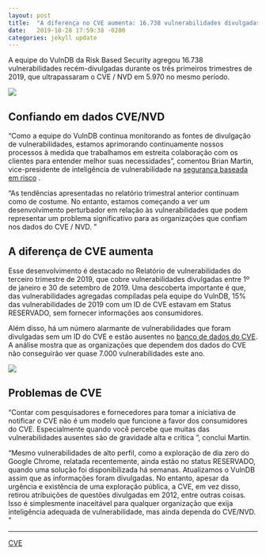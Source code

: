 ```yaml
---
layout: post
title:  "A diferença no CVE aumenta: 16.738 vulnerabilidades divulgadas durante os primeiros nove meses de 2019"
date:   2019-10-28 17:59:38 -0200
categories: jekyll update
---
```


A equipe do VulnDB da Risk Based Security agregou 16.738 vulnerabilidades recém-divulgadas durante os três primeiros trimestres de 2019, que ultrapassaram o CVE / NVD em 5.970 no mesmo período.

![](https://img2.helpnetsecurity.com/posts2019/riskbased-112019-q3-a1.jpg)

## Confiando em dados CVE/NVD

“Como a equipe do VulnDB continua monitorando as fontes de divulgação de vulnerabilidades, estamos aprimorando continuamente nossos processos à medida que trabalhamos em estreita colaboração com os clientes para entender melhor suas necessidades”, comentou Brian Martin, vice-presidente de inteligência de vulnerabilidade na [segurança baseada em risco](https://www.helpnetsecurity.com/tag/risk-based-security/) .

“As tendências apresentadas no relatório trimestral anterior continuam como de costume. No entanto, estamos começando a ver um desenvolvimento perturbador em relação às vulnerabilidades que podem representar um problema significativo para as organizações que confiam nos dados do CVE / NVD. ”

## A diferença de CVE aumenta

Esse desenvolvimento é destacado no Relatório de vulnerabilidades do terceiro trimestre de 2019, que cobre vulnerabilidades divulgadas entre 1º de janeiro e 30 de setembro de 2019. Uma descoberta importante é que, das vulnerabilidades agregadas compiladas pela equipe do VulnDB, 15% das vulnerabilidades de 2019 com um ID de CVE estavam em Status RESERVADO, sem fornecer informações aos consumidores.

Além disso, há um número alarmante de vulnerabilidades que foram divulgadas sem um ID do CVE e estão ausentes no [banco de dados do CVE](https://cve.mitre.org/). A análise mostra que as organizações que dependem dos dados do CVE não conseguirão ver quase 7.000 vulnerabilidades este ano.

![](https://img2.helpnetsecurity.com/posts2019/riskbased-112019-q3-a2.jpg)

## Problemas de CVE

“Contar com pesquisadores e fornecedores para tomar a iniciativa de notificar o CVE não é um modelo que funcione a favor dos consumidores do CVE. Especialmente quando você percebe que muitas das vulnerabilidades ausentes são de gravidade alta e crítica ”, conclui Martin.

“Mesmo vulnerabilidades de alto perfil, como a exploração de dia zero do Google Chrome, relatada recentemente, ainda estão no status RESERVADO, quando uma solução foi disponibilizada há semanas. Atualizamos o VulnDB assim que as informações foram divulgadas. No entanto, apesar da urgência e existência de uma exploração pública, a CVE, em vez disso, retirou atribuições de questões divulgadas em 2012, entre outras coisas. Isso é simplesmente inaceitável para qualquer organização que exija inteligência adequada de vulnerabilidade, mas ainda dependa do CVE/NVD. ”

---
[CVE](https://www.helpnetsecurity.com/2019/11/26/cve-gap-widens/)

